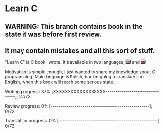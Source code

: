 # Learn C

## WARNING: This branch contains book in the state it was before first review.
## It may contain mistakes and all this sort of stuff.

"Learn C" is C book I wrote. It's available in two languages, [![English](https://github.com/KrzysztofSzewczyk/LearnC/raw/master/common/english.bmp "English")](English) and [![Polish](https://github.com/KrzysztofSzewczyk/LearnC/raw/master/common/polish.bmp "Polish")](Polish)
 
Motivation is simple enough, I just wanted to share my knowledge about C programming.
Main language is Polish, but I'm going to translate it to English, when this book will reach some serious state.

Writing progress: 37% [XXXXXXXXXXXXXXXXXX--------------------------------]; 27/72

Review progress: 0% [--------------------------------------------------]; 0/72

Translation progress: 0% [--------------------------------------------------] 0/72
